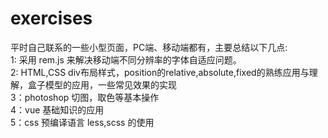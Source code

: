 # exercises
平时自己联系的一些小型页面，PC端、移动端都有，主要总结以下几点:<br />
1: 采用 rem.js 来解决移动端不同分辨率的字体自适应问题。<br />
2: HTML,CSS div布局样式，position的relative,absolute,fixed的熟练应用与理解，盒子模型的应用，一些常见效果的实现<br />
3：photoshop 切图，取色等基本操作<br />
4：vue 基础知识的应用<br />
5：css 预编译语言 less,scss 的使用<br />
